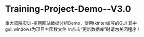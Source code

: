 # Training-Project-Demo--V3.0
重大软院实训-招聘网站数据分析Demo，使用tkinter编写的GUI
其中gui_windows为项目主函数文件
\n点击“更新数据库”时请勿关闭程序！
